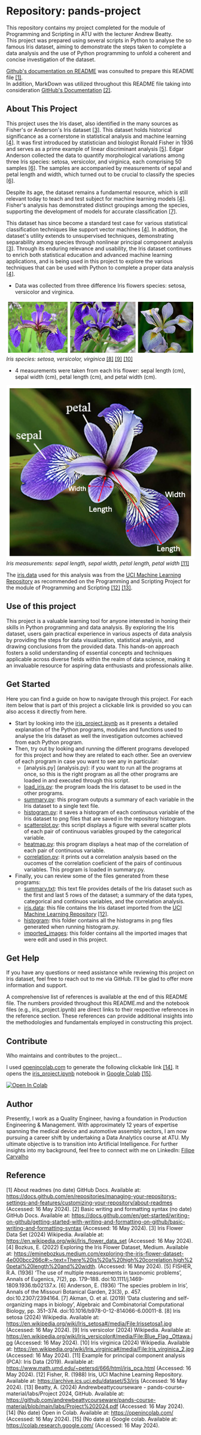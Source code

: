 # Repository: pands-project

This repository contains my project completed for the module of Programming and Scripting in ATU with the lecturer Andrew Beatty.    
This project was prepared using several scripts in Python to analyse the so famous Iris dataset, aiming to demonstrate the steps taken to complete a data analysis and the use of Python programming to unfold a coherent and concise investigation of the dataset.

[Github's documentation on README](https://docs.github.com/en/repositories/managing-your-repositorys-settings-and-features/customizing-your-repository/about-readmes) was consulted to prepare this README file [[1]](#1).     
In addition, MarkDown was utilized throughout this README file taking into consideration [GitHub's Documentation](https://docs.github.com/en/get-started/writing-on-github/getting-started-with-writing-and-formatting-on-github/basic-writing-and-formatting-syntax) [[2]](#2).  


## About This Project

This project uses the Iris daset, also identified in the many sources as Fisher's or Anderson's Iris dataset [[3]](#3). This dataset holds historical significance as a cornerstone in statistical analysis and machine learning [[4]](#4). It was first introduced by statistician and biologist Ronald Fisher in 1936 and serves as a prime example of linear discriminant analysis [[5]](#5). Edgar Anderson collected the data to quantify morphological variations among three Iris species: setosa, versicolor, and virginica, each comprising 50 samples [[6]](#6). The samples are accompanied by measurements of sepal and petal length and width, which turned out to be crucial to classify the species [[6]](#6). 

Despite its age, the dataset remains a fundamental resource, which is still relevant today to teach and test subject for machine learning models [[4]](#4). Fisher's analysis has demonstrated distinct groupings among the species, supporting the development of models for accurate classification [[7]](#7). 

This dataset has since become a standard test case for various statistical classification techniques like support vector machines [[4]](#4). In addtion, the dataset's utility extends to unsupervised techniques, demonstrating separability among species through nonlinear principal component analysis [[3]](#3). Through its enduring relevance and usability, the Iris dataset continues to enrich both statistical education and advanced machine learning applications, and is being used in this project to explore the various techniques that can be used with Python to complete a proper data analysis [[4]](#4).

- Data was collected from three difference Iris flowers species: setosa, versicolor and virginica.    

![iris](imported_images/iris.png) 
*Iris species: setosa, versicolor, virginica*  [[8]](#8) [[9]](#9) [[10]](#10)       

- 4 measurements were taken from each Iris flower: sepal length (cm), sepal width (cm), petal length (cm), and petal width (cm).          

![measurements](imported_images/measurement.png)     
*Iris measurements: sepal length, sepal width, petal length, petal width* [[11]](#11)    
        
The [iris.data](iris.data) used for this analysis was from the [UCI Machine Learning Repository](https://archive.ics.uci.edu/dataset/53/iris) as recommended on the Programming and Scripting Project for the module of Programming and Scripting [[12]](#12) [[13]](#13). 


## Use of this project

This project is a valuable learning tool for anyone interested in honing their skills in Python programming and data analysis. By exploring the Iris dataset, users gain practical experience in various aspects of data analysis by providing the steps for data visualization, statistical analysis, and drawing conclusions from the provided data. This hands-on approach fosters a solid understanding of essential concepts and techniques applicable across diverse fields within the realm of data science, making it an invaluable resource for aspiring data enthusiasts and professionals alike.


## Get Started 

Here you can find a guide on how to navigate through this project. For each item below that is part of this project a clickable link is provided so you can also access it directly from here.
- Start by looking into the [iris_project.ipynb](iris_project.ipynb) as it presents a detailed explanation of the Python programs, modules and functions used to analyse the Iris dataset as well the investigation outcomes achieved from each Python program. 
- Then, try out by looking and running the different programs developed for this project and how they are related to each other. See an overview of each program in case you want to see any in particular:
    - [analysis.py] (analysis.py): if you want to run all the programs at once, so this is the right program as all the other programs are loaded in and executed through this script.
    - [load_iris.py](load_iris.py): the program loads the Iris dataset to be used in the other programs.
    - [summary.py](summary.py): this program outputs a summary of each variable in the Iris dataset to a single text file.
    - [histogram.py](histogram.py): it saves a histogram of each continuous variable of the Iris dataset to png files that are saved in the repository histogram.
    - [scatterplot.py](scatterplot.py): this script displays a figure with several scatter plots of each pair of continuous variables grouped by the categorical variable.
    - [heatmap.py](heatmap.py): this program displays a heat map of the correlation of each pair of continuous variable.
    - [correlation.py](correlation.py): it prints out a correlation analysis based on the oucomes of the correlation coeficient of the pairs of continuous variables. This program is loaded in summary.py.
- Finally, you can review some of the files generated from these programs:
    - [summary.txt](summary.txt): this text file provides details of the Iris dataset such as the first and last 5 rows of the dataset; a summary of the data types, categorical and continuos variables, and the correlation analysis.
    - [iris.data](iris.data): this file contains the Iris dataset imported from the [UCI Machine Learning Repository](https://archive.ics.uci.edu/dataset/53/iris) [[12]](#12).
    - [histogram](histogram): this folder contains all the histograms in png files generated when running histogram.py.
    - [imported_images](imported_images): this folder contains all the imported images that were edit and used in this project.


## Get Help

If you have any questions or need assistance while reviewing this project on Iris dataset, feel free to reach out to me via GitHub. I'll be glad to offer more information and support.

A comprehensive list of references is available at the end of this README file. The numbers provided throughout this README.md and the notebook files (e.g., iris_project.ipynb) are direct links to their respective references in the reference section. These references can provide additional insights into the methodologies and fundamentals employed in constructing this project. 


## Contribute

Who maintains and contributes to the project...

I used [openincolab.com](https://openincolab.com) to generate the following clickable link [[14]](#14).
It opens the [iris_project.ipynb](iris_project.ipynb) notebook in [Google Colab](https://colab.research.google.com) [[15]](#15).

<a target="_blank" href="https://colab.research.google.com/github/filipekojak88/pands-project/blob/main/iris_project.ipynb">
  <img src="https://colab.research.google.com/assets/colab-badge.svg" alt="Open In Colab"/>
</a>


## Author

Presently, I work as a Quality Engineer, having a foundation in Production Engineering & Management. With approximately 12 years of expertise spanning the medical device and automotive assembly sectors, I am now pursuing a career shift by undertaking a Data Analytics course at ATU. My ultimate objective is to transition into Artificial Intelligence. For further insights into my background, feel free to connect with me on LinkedIn: [Filipe Carvalho](https://www.linkedin.com/in/filipe-carvalho-8146232a/)


## Reference

<a id="1">[1]</a> About readmes (no date) GitHub Docs. Available at: https://docs.github.com/en/repositories/managing-your-repositorys-settings-and-features/customizing-your-repository/about-readmes (Accessed: 16 May 2024).
<a id="2">[2]</a> Basic writing and formatting syntax (no date) GitHub Docs. Available at: https://docs.github.com/en/get-started/writing-on-github/getting-started-with-writing-and-formatting-on-github/basic-writing-and-formatting-syntax (Accessed: 16 May 2024).
<a id="3">[3]</a> Iris Flower Data Set (2024) Wikipedia. Available at: https://en.wikipedia.org/wiki/Iris_flower_data_set (Accessed: 16 May 2024). 
<a id="4">[4]</a> Bozkus, E. (2022) Exploring the Iris Flower Dataset, Medium. Available at: https://eminebozkus.medium.com/exploring-the-iris-flower-dataset-4e000bcc266c#:~:text=There%20is%20a%20high%20correlation,high%20petal%20length%20and%20width. (Accessed: 16 May 2024). 
<a id="5">[5]</a> FISHER, R.A. (1936) ‘The use of multiple measurements in taxonomic problems’, Annals of Eugenics, 7(2), pp. 179–188. doi:10.1111/j.1469-1809.1936.tb02137.x. 
<a id="6">[6]</a> Anderson, E. (1936) ‘The species problem in Iris’, Annals of the Missouri Botanical Garden, 23(3), p. 457. doi:10.2307/2394164. 
<a id="7">[7]</a> Akman, O. et al. (2019) ‘Data clustering and self-organizing maps in biology’, Algebraic and Combinatorial Computational Biology, pp. 351–374. doi:10.1016/b978-0-12-814066-6.00011-8. 
<a id="8">[8]</a> Iris setosa (2024) Wikipedia. Available at: https://en.wikipedia.org/wiki/Iris_setosa#/media/File:Irissetosa1.jpg (Accessed: 16 May 2024). 
<a id="9">[9]</a> Iris versicolor (2024) Wikipedia. Available at: https://en.wikipedia.org/wiki/Iris_versicolor#/media/File:Blue_Flag,_Ottawa.jpg (Accessed: 16 May 2024).
<a id="10">[10]</a> Iris virginica (2024) Wikipedia. Available at: https://en.wikipedia.org/wiki/Iris_virginica#/media/File:Iris_virginica_2.jpg (Accessed: 16 May 2024). 
<a id="11">[11]</a>  Example for principal component analysis (PCA): Iris Data (2019). Available at: https://www.math.umd.edu/~petersd/666/html/iris_pca.html (Accessed: 16 May 2024).
<a id="12">[12]</a> Fisher, R. (1988) Iris, UCI Machine Learning Repository. Available at: https://archive.ics.uci.edu/dataset/53/iris (Accessed: 16 May 2024). 
<a id="13">[13]</a> Beatty, A. (2024) Andrewbeattycourseware - pands-course-material/labs/Project 2024, GitHub. Available at: https://github.com/andrewbeattycourseware/pands-course-material/blob/main/labs/Project%202024.pdf (Accessed: 16 May 2024). 
<a id="14">[14]</a> (No date) Open in Colab. Available at: https://openincolab.com/ (Accessed: 16 May 2024). 
<a id="15">[15]</a> (No date a) Google colab. Available at: https://colab.research.google.com/ (Accessed: 16 May 2024). 
